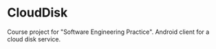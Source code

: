 CloudDisk
=========

Course project for "Software Engineering Practice". Android client for a cloud disk service.